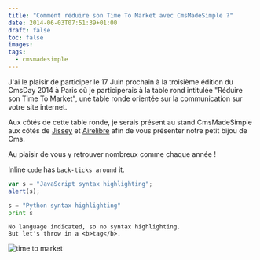 ```yaml
---
title: "Comment réduire son Time To Market avec CmsMadeSimple ?"
date: 2014-06-03T07:51:39+01:00
draft: false
toc: false
images: 
tags:
  - cmsmadesimple
---
```


J'ai le plaisir de participer le 17 Juin prochain à la troisième édition du CmsDay 2014 à Paris où je participerais à la table rond intitulée "Réduire son Time To Market", une table ronde orientée sur la communication sur votre site internet.

Aux côtés de cette table ronde, je serais présent au stand CmsMadeSimple aux côtés de [Jissey](https://twitter.com/akajissey) et [Airelibre](https://twitter.com/aire_libre) afin de vous présenter notre petit bijou de Cms.

Au plaisir de vous y retrouver nombreux comme chaque année !

Inline `code` has `back-ticks around` it.

```javascript
var s = "JavaScript syntax highlighting";
alert(s);
```
 
```python
s = "Python syntax highlighting"
print s
```
 
```
No language indicated, so no syntax highlighting. 
But let's throw in a <b>tag</b>.
```

![time to market](/imgs/ttm.webp)